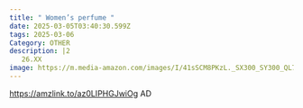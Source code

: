 ```yaml
---
title: " Women’s perfume "
date: 2025-03-05T03:40:30.599Z
tags: 2025-03-06
Category: OTHER
description: |2
   26.XX
image: https://m.media-amazon.com/images/I/41sSCM8PKzL._SX300_SY300_QL70_FMwebp_.jpg
---
```

https://amzlink.to/az0LIPHGJwiOg   AD